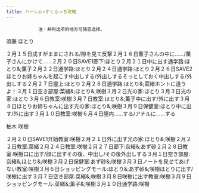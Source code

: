 ```yaml
---
title: ハーレム×すくらっち攻略
---
```


                注：并列选项的地方可随意选择。

須藤 ほとり

２月１５日成すがままにされる/隙を見て反撃２月１６日薫子さんの中に……/薫子さんにかけて……２月２０日SAVE1廊下:ほとり２月２１日中に出す通学路:ほとり&;薫子２月２２日通学路:ほとり２月２４日通学路:ほとり２月２６日SAVE2ほとりお姉ちゃんを起こす中出しする/外出しするそっとしておく中出しする/外出しする２月２７日屋上:ほとり２月２８日通学路:ほとり&;菜緒ホントに違うよ！３月１日空き部屋:菜緒&;ほとり&;咲樹３月２日光の家:ほとり３月３日光の家:ほとり３月６日教室:咲樹３月７日教室:ほとり&;薫子中に出す/外に出す３月８日ほとりお姉ちゃんに出す光の家:ほとり&;咲樹３月９日保健室:ほとり中に出す/外に出す３月１０日教室:咲樹６月４日膣内……する/アナルに……する

柚木 咲樹

２月２０日SAVE1开始教室:咲樹２月２１日外に出す光の家:ほとり&;咲樹２月２２日教室:菜緒２月２４日教室:咲樹２月２７日廊下:奈緒&;あず砂２月２８日教室:咲樹口に出す/顔に出すその後、中出し/その後外出しする３月１日空き部屋:奈緒&;ほとり&;咲樹３月２日保健室:あず砂&;咲樹３月３日ノートを見せてあげない教室:咲樹３月６日ショッピングモール:ほとり&;あず砂&;咲樹ほとりに出す/咲樹に出す３月７日空き部屋:菜緒&;咲樹３月８日咲樹に出す教室:咲樹３月９日ショッピングモール:菜緒&;薫子&;咲樹３月１０日通学路:咲樹


              
